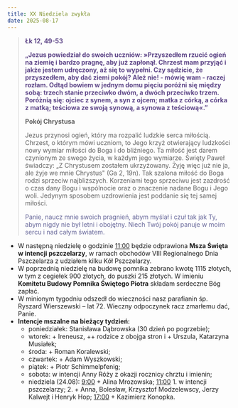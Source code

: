 ```yaml
---
title: XX Niedziela zwykła
date: 2025-08-17
---
```


> **<span style="color: #5D4587;">Łk 12, 49-53 </span>**
>
> **<span style="color: #5D4587;">„Jezus powiedział do swoich uczniów: »Przyszedłem rzucić ogień na ziemię i bardzo pragnę, aby już zapłonął. Chrzest mam przyjąć i jakże jestem udręczony, aż się to wypełni. Czy sądzicie, że przyszedłem, aby dać ziemi pokój? Ależ nie! - mówię wam - raczej rozłam. Odtąd bowiem w jednym domu pięciu poróżni się między sobą: trzech stanie przeciwko dwóm, a dwóch przeciwko trzem. Poróżnią się: ojciec z synem, a syn z ojcem; matka z córką, a córka z matką; teściowa ze swoją synową, a synowa z teściową«.”</span>**
>
>
>
> **Pokój Chrystusa**
>
> Jezus przynosi ogień, który ma rozpalić ludzkie serca miłością. Chrzest, o którym mówi uczniom, to Jego krzyż otwierający ludzkości nowy wymiar miłości do Boga i do bliźniego. Ta miłość jest darem czynionym ze swego życia, w każdym jego wymiarze. Święty Paweł świadczy: „Z Chrystusem zostałem ukrzyżowany. Żyję więc już nie ja, ale żyje we mnie Chrystus" (Ga 2, 19n). Tak szalona miłość do Boga rodzi sprzeciw najbliższych. Korzeniami tego sprzeciwu jest zazdrość o czas dany Bogu i wspólnocie oraz o znaczenie nadane Bogu i Jego woli. Jedynym sposobem uzdrowienia jest poddanie się tej samej miłości.
>
> <span style="color: #666699;">Panie, naucz mnie swoich pragnień, abym myślał i czuł tak jak Ty, abym nigdy nie był letni i obojętny. Niech Twój pokój panuje w moim sercu i nad całym światem.
> &nbsp;

- W następną niedzielę o godzinie <u>11:00</u> będzie odprawiona **Msza Święta w intencji pszczelarzy**, w ramach obchodów VIII Regionalnego Dnia Pszczelarza z udziałem kilku Kół Pszczelarzy.
- W poprzednią niedzielę na budowę pomnika zebrano kwotę 1115 złotych, w tym z cegiełek 900 złotych, do puszki 215 złotych. W imieniu **Komitetu Budowy Pomnika Świętego Piotra** składam serdeczne Bóg zapłać.
- W minionym tygodniu odszedł do wieczności nasz parafianin śp. Ryszard Wierszewski – lat 72. Wieczny odpoczynek racz zmarłemu dać, Panie.
- **Intencje mszalne na bieżący tydzień:**
  - poniedziałek: Stanisława Dąbrowska (30 dzień po pogrzebie);
  - wtorek: + Ireneusz, ++ rodzice z obojga stron i + Urszula, Katarzyna Musiałek;
  - środa: + Roman Koralewski;
  - czwartek: + Adam Wyszkowski;
  - piątek: + Piotr Schimmelpfenig;
  - sobota: w intencji Anny Róży z okazji rocznicy chrztu i imienin;
  - niedziela (24.08): <u>9:00</u> + Alina Mrozowska; <u>11:00</u> 1. w intencji pszczelarzy; 2. + Anna, Bolesław, Krzysztof Modzelewscy, Jerzy Kalwejt i Henryk Hop; <u>17:00</u> + Kazimierz Konopka.



